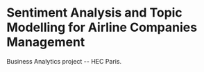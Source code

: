 # Sentiment Analysis and Topic Modelling for Airline Companies Management

Business Analytics project -- HEC Paris.
